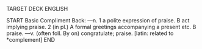 TARGET DECK
ENGLISH

START
Basic
Compliment
Back: —n. 1 a polite expression of praise. B act implying praise. 2 (in pl.) A formal greetings accompanying a present etc. B praise. —v. (often foll. By on) congratulate; praise. [latin: related to *complement]
END
